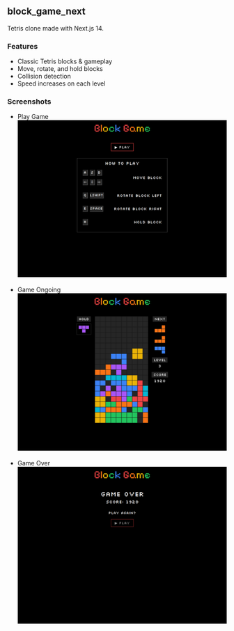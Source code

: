 ## block_game_next
Tetris clone made with Next.js 14.

### Features
* Classic Tetris blocks & gameplay
* Move, rotate, and hold blocks
* Collision detection
* Speed increases on each level

### Screenshots
* Play Game  
![Play Game](screenshots/play.png?raw=true "Play Game")<br><br>
* Game Ongoing  
![Game Ongoing](screenshots/game.png?raw=true "Game Ongoing")<br><br>
* Game Over  
![Game Over](screenshots/over.png?raw=true "Game Over")
